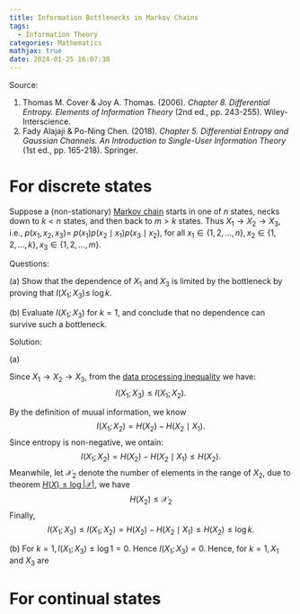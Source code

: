 ```yaml
---
title: Information Bottlenecks in Markov Chains
tags:
  - Information Theory
categories: Mathematics
mathjax: true
date: 2024-01-25 16:07:38
---
```



Source:

1. Thomas M. Cover & Joy A. Thomas. (2006). *Chapter 8. Differential Entropy. Elements of Information Theory* (2nd ed., pp. 243-255). Wiley-Interscience.
2. Fady Alajaji & Po-Ning Chen. (2018). *Chapter 5. Differential Entropy and Gaussian Channels. An Introduction to Single-User Information Theory* (1st ed., pp. 165-218). Springer.

<!--more-->

# For discrete states

Suppose a (non-stationary) [Markov chain]() starts in one of $n$ states, necks down to $k<n$ states, and then back to $m>k$ states. Thus $X_1 \rightarrow X_2 \rightarrow X_3$, i.e., $p\left(x_1, x_2, x_3\right)=$ $p\left(x_1\right) p\left(x_2 \mid x_1\right) p\left(x_3 \mid x_2\right)$, for all $x_1 \in\{1,2, \ldots, n\}, x_2 \in\{1,2, \ldots, k\}, x_3 \in\{1,2, \ldots, m\}$.

Questions:

(a) Show that the dependence of $X_1$ and $X_3$ is limited by the bottleneck by proving that $I\left(X_1 ; X_3\right) \leq$ $\log k$.

(b) Evaluate $I\left(X_1 ; X_3\right)$ for $k=1$, and conclude that no dependence can survive such a bottleneck.



Solution:

(a) 

Since $X_1 \rightarrow X_2 \rightarrow X_3$, from the [data processing inequality](https://lyk-love.cn/2023/11/11/stationary-stochastic-processes-and-markov-chains/#data-processing-inequality) we have:
$$
I\left(X_1 ; X_3\right) \leq I\left(X_1 ; X_2\right) .
$$


By the definition of muual information, we know
$$
I\left(X_1 ; X_2\right) = H\left(X_2\right)-H\left(X_2 \mid X_1\right).
$$
Since entropy is non-negative, we ontain:
$$
I\left(X_1 ; X_2\right) = H\left(X_2\right)-H\left(X_2 \mid X_1\right) \le H(X_2).
$$
Meanwhile, let $\mathcal{X}_2$ denote the number of elements in the range of $X_2$, due to theorem [$H(X) \leq \log |\mathcal{X}|$](https://lyk-love.cn/2023/10/15/jensen%E2%80%99s-inequality/?highlight=entro#theorem-hx-leq-log-mathcalx), we have
$$
H(X_2) \le \mathcal{X}_2
$$
Finally,
$$
I\left(X_1 ; X_3\right) \leq I\left(X_1 ; X_2\right) = H\left(X_2\right)-H\left(X_2 \mid X_1\right) \leq H\left(X_2\right) \leq \log k .
$$


(b) For $k=1, I\left(X_1 ; X_3\right) \leq \log 1=0$. Hence $I\left(X_1 ; X_3\right)=0$. Hence, for $k=1, X_1$ and $X_3$ are

# For continual states
